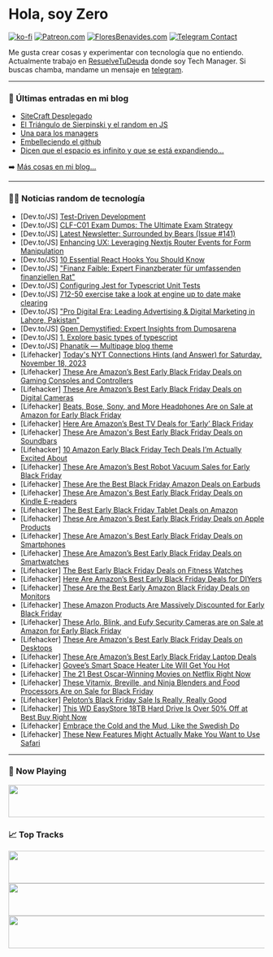 # Hola, soy Zero

[![ko-fi](https://ko-fi.com/img/githubbutton_sm.svg)](https://ko-fi.com/J3J4N0LUK)
[![Patreon.com](https://img.shields.io/endpoint.svg?url=https%3A%2F%2Fshieldsio-patreon.vercel.app%2Fapi%3Fusername%3Dzerodragon%26type%3Dpatrons&style=for-the-badge)](https://patreon.com/zerodragon)
[![FloresBenavides.com](https://img.shields.io/website?down_message=oops&label=MiBlog&style=for-the-badge&up_message=online&url=https%3A%2F%2Ffloresbenavides.com)](https://floresbenavides.com)
[![Telegram Contact](https://img.shields.io/badge/escr%C3%ADbeme-ZeroDragon-%2326A5E4?style=for-the-badge&logo=telegram)](https://t.me/zerodragon)

Me gusta crear cosas y experimentar con tecnología que no entiendo.
Actualmente trabajo en [ResuelveTuDeuda](http://github.com/resuelve) donde soy Tech Manager.
Si buscas chamba, mandame un mensaje en [telegram](https://t.me/zerodragon).

---

### 📕 Últimas entradas en mi blog
<!-- BLOG-POST-LIST:START -->
- [SiteCraft Desplegado](https://floresbenavides.com/sitecraft-desplegado/)
- [El Triángulo de Sierpinski y el random en JS](https://floresbenavides.com/el-triangulo-de-sierpinski-y-el-random-en-js/)
- [Una para los managers](https://floresbenavides.com/una-para-los-managers/)
- [Embelleciendo el github](https://floresbenavides.com/embelleciendo-el-github/)
- [Dicen que el espacio es infinito y que se está expandiendo…](https://floresbenavides.com/dicen-que-el-espacio-es-infinito-y-que-se-esta-expandiendo/)
<!-- BLOG-POST-LIST:END -->

➡️ [Más cosas en mi blog...](https://floresbenavides.com)

---

### 👨‍💻 Noticias random de tecnología
<!-- TECH-POSTS:START -->
- [Dev.to/JS] [Test-Driven Development](https://dev.to/zeeshanali0704/test-driven-development-2j46)
- [Dev.to/JS] [CLF-C01 Exam Dumps: The Ultimate Exam Strategy](https://dev.to/osvma0vs/clf-c01-exam-dumps-the-ultimate-exam-strategy-5fl0)
- [Dev.to/JS] [Latest Newsletter: Surrounded by Bears &lpar;Issue #141&rpar;](https://dev.to/mjgs/latest-newsletter-surrounded-by-bears-issue-141-17eo)
- [Dev.to/JS] [Enhancing UX: Leveraging Nextjs Router Events for Form Manipulation](https://dev.to/glopgeek/enhancing-ux-leveraging-nextjs-router-events-for-form-manipulation-4nfd)
- [Dev.to/JS] [10 Essential React Hooks You Should Know](https://dev.to/bhavesh_yadav/10-essential-react-hooks-you-should-know-5ha2)
- [Dev.to/JS] [&quot;Finanz Faible: Expert Finanzberater für umfassenden finanziellen Rat&quot;](https://dev.to/seosubhani01/finanz-faible-expert-finanzberater-fur-umfassenden-finanziellen-rat-1boa)
- [Dev.to/JS] [Configuring Jest for Typescript Unit Tests](https://dev.to/ghostaram/configuring-jest-for-typescript-unit-tests-4iag)
- [Dev.to/JS] [712-50 exercise take a look at engine up to date make clearing](https://dev.to/bajwa12345/712-50-exercise-take-a-look-at-engine-up-to-date-make-clearing-1l5b)
- [Dev.to/JS] [&quot;Pro Digital Era: Leading Advertising &amp; Digital Marketing in Lahore, Pakistan&quot;](https://dev.to/seosubhani01/pro-digital-era-leading-advertising-digital-marketing-in-lahore-pakistan-58im)
- [Dev.to/JS] [Gpen Demystified: Expert Insights from Dumpsarena](https://dev.to/l62ibdhu/gpen-demystified-expert-insights-from-dumpsarena-1k06)
- [Dev.to/JS] [1. Explore basic types of typescript](https://dev.to/karakib2k18/1-explore-basic-types-of-typescript-och)
- [Dev.to/JS] [Phanatik — Multipage blog theme](https://dev.to/lexingtonthemes/phanatik-multipage-blog-theme-17lb)
- [Lifehacker] [Today&#39;s NYT Connections Hints &lpar;and Answer&rpar; for Saturday, November 18, 2023](https://lifehacker.com/entertainment/nyt-connections-answer-today-november-18-2023)
- [Lifehacker] [These Are Amazon’s Best Early Black Friday Deals on Gaming Consoles and Controllers](https://lifehacker.com/entertainment/best-amazon-deals-gaming-consoles)
- [Lifehacker] [These Are Amazon’s Best Early Black Friday Deals on Digital Cameras](https://lifehacker.com/tech/amazon-black-friday-camera-deals)
- [Lifehacker] [Beats, Bose, Sony, and More Headphones Are on Sale at Amazon for Early Black Friday](https://lifehacker.com/tech/amazon-early-black-friday-deals-headphones)
- [Lifehacker] [Here Are Amazon’s Best TV Deals for ‘Early’ Black Friday](https://lifehacker.com/tech/amazon-early-black-friday-tv-deals)
- [Lifehacker] [These Are Amazon&#39;s Best Early Black Friday Deals on Soundbars](https://lifehacker.com/tech/amazon-best-soundbar-sales)
- [Lifehacker] [10 Amazon Early Black Friday Tech Deals I’m Actually Excited About](https://lifehacker.com/tech/best-amazon-early-black-friday-tech-deals)
- [Lifehacker] [These Are Amazon’s Best Robot Vacuum Sales for Early Black Friday](https://lifehacker.com/home/best-amazon-early-black-friday-robot-vacuum-deals)
- [Lifehacker] [These Are the Best Black Friday Amazon Deals on Earbuds](https://lifehacker.com/tech/best-black-friday-amazon-deals-on-earbuds)
- [Lifehacker] [These Are Amazon&#39;s Best Early Black Friday Deals on Kindle E-readers](https://lifehacker.com/tech/amazons-best-early-black-friday-deals-on-kindle-e-readers)
- [Lifehacker] [The Best Early Black Friday Tablet Deals on Amazon](https://lifehacker.com/tech/best-early-black-friday-deals-amazon-tablets)
- [Lifehacker] [These Are Amazon&#39;s Best Early Black Friday Deals on Apple Products](https://lifehacker.com/tech/amazons-early-black-friday-deals-apple)
- [Lifehacker] [These Are Amazon&#39;s Best Early Black Friday Deals on Smartphones](https://lifehacker.com/tech/amazon-best-early-black-friday-deals-smartphones)
- [Lifehacker] [These Are Amazon’s Best Early Black Friday Deals on Smartwatches](https://lifehacker.com/tech/amazon-early-black-friday-deals-smartwatches)
- [Lifehacker] [The Best Early Black Friday Deals on Fitness Watches](https://lifehacker.com/health/early-black-friday-deals-fitness-smart-watches)
- [Lifehacker] [Here Are Amazon’s Best Early Black Friday Deals for DIYers](https://lifehacker.com/home/best-black-friday-tool-deals-on-amazon)
- [Lifehacker] [These Are the Best Early Amazon Black Friday Deals on Monitors](https://lifehacker.com/tech/best-early-amazon-black-friday-computer-monitors)
- [Lifehacker] [These Amazon Products Are Massively Discounted for Early Black Friday](https://lifehacker.com/the-best-early-black-friday-deals-on-amazon-products-1850991111)
- [Lifehacker] [These Arlo, Blink, and Eufy Security Cameras are on Sale at Amazon for Early Black Friday](https://lifehacker.com/home/the-best-home-security-and-doorbell-camera-black-friday-deals-on-amazon)
- [Lifehacker] [These Are Amazon&#39;s Best Early Black Friday Deals on Desktops](https://lifehacker.com/tech/amazon-early-black-friday-desktop-computers)
- [Lifehacker] [These Are Amazon’s Best Early Black Friday Laptop Deals](https://lifehacker.com/tech/amazon-black-friday-laptop-deals)
- [Lifehacker] [Govee’s Smart Space Heater Lite Will Get You Hot](https://lifehacker.com/tech/govee-smart-space-heaters-review-comparison)
- [Lifehacker] [The 21 Best Oscar-Winning Movies on Netflix Right Now](https://lifehacker.com/entertainment/best-oscar-winning-movies-netflix)
- [Lifehacker] [These Vitamix, Breville, and Ninja Blenders and Food Processors Are on Sale for Black Friday](https://lifehacker.com/food-drink/amazon-early-black-friday-deals-on-blenders-and-food-processors)
- [Lifehacker] [Peloton’s Black Friday Sale Is Really, Really Good](https://lifehacker.com/peloton-sale-prime-big-deal-days-1850914135)
- [Lifehacker] [This WD EasyStore 18TB Hard Drive Is Over 50% Off at Best Buy Right Now](https://lifehacker.com/tech/wd-easystore-18tb-hard-drive-sale)
- [Lifehacker] [Embrace the Cold and the Mud, Like the Swedish Do](https://lifehacker.com/health/get-outside-more-the-swedish-way)
- [Lifehacker] [These New Features Might Actually Make You Want to Use Safari](https://lifehacker.com/tech/new-safari-17-features-in-macos-sonoma)<!-- TECH-POSTS:END -->

---

### 🎵 Now Playing
<a href="https://spotify-now-playing-dun.vercel.app/now-playing?open"><img src="https://spotify-now-playing-dun.vercel.app/now-playing" width="540" height="64"></a>

### 📈 Top Tracks
<a href="https://spotify-now-playing-dun.vercel.app/top-tracks?i=1&open"><img src="https://spotify-now-playing-dun.vercel.app/top-tracks?i=1" width="540" height="64"></a>
<a href="https://spotify-now-playing-dun.vercel.app/top-tracks?i=2&open"><img src="https://spotify-now-playing-dun.vercel.app/top-tracks?i=2" width="540" height="64"></a>
<a href="https://spotify-now-playing-dun.vercel.app/top-tracks?i=3&open"><img src="https://spotify-now-playing-dun.vercel.app/top-tracks?i=3" width="540" height="64"></a>
